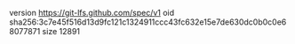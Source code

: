 version https://git-lfs.github.com/spec/v1
oid sha256:3c7e45f516d13d9fc121c1324911ccc43fc632e15e7de630dc0b0c0e68077871
size 12891
